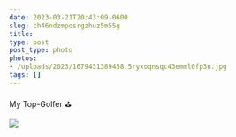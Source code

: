 ```yaml
---
date: 2023-03-21T20:43:09-0600
slug: ch46ndzmposrgzhuz5m55g
title: 
type: post
post_type: photo
photos:
- /uploads/2023/1679431389458.5ryxoqnsqc43emml0fp3n.jpg
tags: []
---
```

My Top-Golfer ⛳️


![](/uploads/2023/1679431389458.5ryxoqnsqc43emml0fp3n.jpg)


